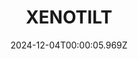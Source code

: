 ---
title: "XENOTILT"
id: 2008980
date: 2024-12-04T00:00:05.969Z
link: games/steam/recent/xenotilt
image: http://media.steampowered.com/steamcommunity/public/images/apps/2008980/b0c6b9cd1a958b4e41fcd9b0a1b4b8828a748e8a.jpg
playtime_2weeks: 107
playtime_forever: 107
playtime_windows_forever: 0
playtime_mac_forever: 0
playtime_linux_forever: 107
playtime_deck_forever: 107
---